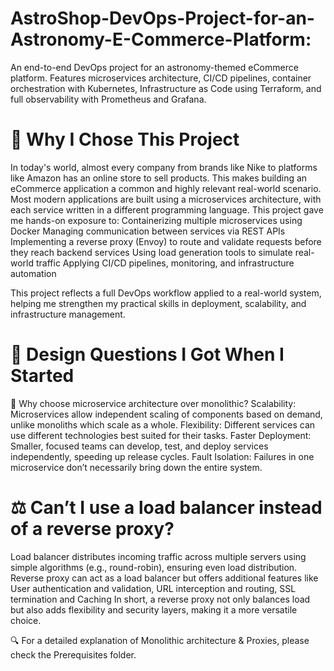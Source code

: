 # AstroShop-DevOps-Project-for-an-Astronomy-E-Commerce-Platform:
An end-to-end DevOps project for an astronomy-themed eCommerce platform. Features microservices architecture, CI/CD pipelines, container orchestration with Kubernetes, Infrastructure as Code using Terraform, and full observability with Prometheus and Grafana.

# 🧠 Why I Chose This Project
In today's world, almost every company  from brands like Nike to platforms like Amazon has an online store to sell products. This makes building an eCommerce application a common and highly relevant real-world scenario. Most modern applications are built using a microservices architecture, with each service written in a different programming language. This project gave me hands-on exposure to:
Containerizing multiple microservices using Docker
Managing communication between services via REST APIs
Implementing a reverse proxy (Envoy) to route and validate requests before they reach backend services
Using load generation tools to simulate real-world traffic
Applying CI/CD pipelines, monitoring, and infrastructure automation

This project reflects a full DevOps workflow applied to a real-world system, helping me strengthen my practical skills in deployment, scalability, and infrastructure management.
 
# 🎨 Design Questions I Got When I Started
🤔 Why choose microservice architecture over monolithic?
Scalability: Microservices allow independent scaling of components based on demand, unlike monoliths which scale as a whole.
Flexibility: Different services can use different technologies best suited for their tasks.
Faster Deployment: Smaller, focused teams can develop, test, and deploy services independently, speeding up release cycles.
Fault Isolation: Failures in one microservice don’t necessarily bring down the entire system.

# ⚖️ Can’t I use a load balancer instead of a reverse proxy?
Load balancer distributes incoming traffic across multiple servers using simple algorithms (e.g., round-robin), ensuring even load distribution.
Reverse proxy can act as a load balancer but offers additional features like User authentication and validation, URL interception and routing, SSL termination
and Caching
In short, a reverse proxy not only balances load but also adds flexibility and security layers, making it a more versatile choice.

🔍 For a detailed explanation of Monolithic architecture & Proxies, please check the Prerequisites folder.




